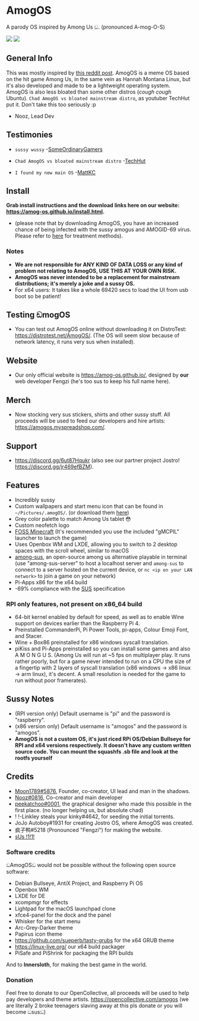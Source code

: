 # AmogOS
A parody OS inspired by Among Us ඞ. (pronounced A-mog-O-S)

<img src="https://i.postimg.cc/vmF8tTVH/120727498-ecfc5e00-c497-11eb-9f92-a1b99318fee1.png"/> <img src="https://i.postimg.cc/m2Ym9qXt/130533968-d797e83d-e643-4c62-9264-7d46c2b67b48.png"/>

## General Info

This was mostly inspired by [this reddit post](https://www.reddit.com/r/linuxmint/comments/n9h7b4/amogos_custom_background_mint_x_grey_theme/). AmogOS is a meme OS based on the hit game Among Us, in the same vein as Hannah Montana Linux, but it's also developed and made to be a lightweight operating system. AmogOS is also less bloated than some other distros (*cough cough* Ubuntu). `Chad AmogOS vs bloated mainstream distro`, as youtuber TechHut put it. Don't take this too seriously :p

- Nooz, Lead Dev

## Testimonies

- `sussy wussy` -[SomeOrdinaryGamers](https://www.youtube.com/watch?v=ixLuhDxNktk)
  
- `Chad AmogOS vs bloated mainstream distro` -[TechHut](https://www.youtube.com/watch?v=ymYIJYb2hYI)  

- `I found my new main OS` -[MattKC](https://www.youtube.com/watch?v=saScDeK_U9o)

## Install
**Grab install instructions and the download links here on our website: https://amog-os.github.io/install.html.**
- (please note that by downloading AmogOS, you have an increased chance of being infected with the sussy amogus and AMOGID-69 virus. Please refer to [here](https://www.youtube.com/watch?v=nFstpT_YTro) for treatment methods).
### Notes
- **We are not responsible for ANY KIND OF DATA LOSS or any kind of problem not relating to AmogOS, USE THIS AT YOUR OWN RISK.**
- **AmogOS was never intended to be a replacement for mainstream distributions; it's merely a joke and a sussy OS.**
- For x64 users: It takes like a whole 69420 secs to load the UI from usb boot so be patient!

## Testing ඞmogOS
- You can test out AmogOS online without downloading it on DistroTest: https://distrotest.net/AmogOS/. (The OS will seem slow because of network latency, it runs very sus when installed).

## Website
- Our only official website is https://amog-os.github.io/, designed by **our** web developer Fengzi (he's too sus to keep his full name here).

## Merch
- Now stocking very sus stickers, shirts and other sussy stuff. All proceeds will be used to feed our developers and hire artists: https://amogos.myspreadshop.com/.

## Support
- https://discord.gg/6ut87Hqukr (also see our partner project Jostro! https://discord.gg/jr469efBZM).

## Features
- Incredibly sussy
- Custom wallpapers and start menu icon that can be found in `~/Pictures/.amogOS/`. (or download them [here](https://github.com/Amog-OS/AmogOS-Wallpapers))
- Grey color palette to match Among Us tablet 😳
- Custom neofetch logo
- [FOSS Minecraft](https://gitea.thebrokenrail.com/TheBrokenRail/minecraft-pi-reborn/minecraft-pi-reborn) (It's recommended you use the included "gMCPIL" launcher to launch the game)
- Uses Openbox WM and LXDE, allowing you to switch to 2 desktop spaces with the scroll wheel, similar to macOS
- [among-sus](https://git.sr.ht/~martijnbraam/among-sus), an open-source among us alternative playable in terminal (use "among-sus-server" to host a localhost server and `among-sus` to connect to a server hosted on the current device, or `nc <ip on your LAN network>` to join a game on your network)
- Pi-Apps x86 for the x64 build
- -69% compliance with the [SUS](https://en.m.wikipedia.org/wiki/Single_UNIX_Specification) specification

### RPI only features, not present on x86_64 build
- 64-bit kernel enabled by default for speed, as well as to enable Wine support on devices earlier than the Raspberry Pi 4.
- Preinstalled CommanderPi, Pi Power Tools, pi-apps, Colour Emoji Font, and Stacer.
- Wine + Box86 preinstalled for x86 windows syscall translation.
- piKiss and Pi-Apps preinstalled so you can install some games and also A M O N G U S.
(Among Us will run at ~5 fps on multiplayer play. It runs rather poorly, but for a game never intended to run on a CPU the size of a fingertip with 2 layers of syscall translation (x86 windows -> x86 linux -> arm linux), it's decent. A small resolution is needed for the game to run without poor framerates).

## Sussy Notes
- (RPI version only) Default username is "pi" and the password is "raspberry".
- (x86 version only) Default username is "amogos" and the password is "amogos".
- **AmogOS is not a custom OS, it's just riced RPi OS/Debian Bullseye for RPI and x64 versions respectively. It doesn't have any custom written source code. You can mount the squashfs .sb file and look at the rootfs yourself**

## Credits
- [Moon1789#5876](https://moon1789.github.io/), Founder, co-creator, UI lead and man in the shadows.
- [Nooz#0816](https://nooz.carrd.co/), Co-creator and main developer
- [peekatchoo#0001](https://www.reddit.com/u/_peekatchoo_), the graphical designer who made this possible in the first place. (no longer helping us, but absolute chad)
- ! !-Linkley steals your kinky#4642, for seeding the initial torrents.
- JoJo Autoboy#1931 for creating Jostro OS, where AmogOS was created.
- 疯子鸭#5218 (Pronounced "Fengzi") for making the website.
- [sUs !1!1!](https://media.discordapp.net/attachments/836822984110899261/929825908263620638/SPOILER_lol.jpg)

### Software credits
ඞAmogOSඞ would not be possible without the following open source software:

- Debian Bullseye, AntiX Project, and Raspberry Pi OS
- Openbox WM  
- LXDE for DE  
- xcompmgr for effects  
- Lightpad for the macOS launchpad clone
- xfce4-panel for the dock and the panel
- Whisker for the start menu
- Arc-Grey-Darker theme
- Papirus icon theme
- https://github.com/sueperb/tasty-grubs for the x64 GRUB theme  
- https://linux-live.org/ our x64 build packager
- PiSafe and PiShrink for packaging the RPI builds  

And to **Innersloth**, for making the best game in the world.

### Donation
Feel free to donate to our OpenCollective, all proceeds will be used to help pay developers and theme artists. https://opencollective.com/amogos (we are literally 2 broke teenagers slaving away at this pls donate or you will become ඞsusඞ)
